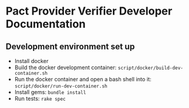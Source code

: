 # Pact Provider Verifier Developer Documentation

## Development environment set up

* Install docker
* Build the docker development container: `script/docker/build-dev-container.sh`
* Run the docker container and open a bash shell into it: `script/docker/run-dev-container.sh`
* Install gems: `bundle install`
* Run tests: `rake spec`
